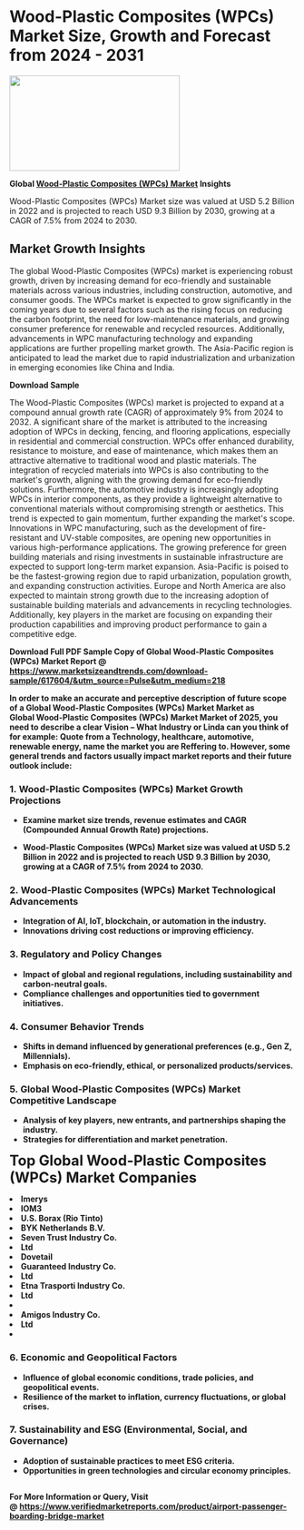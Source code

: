 <H1>Wood-Plastic Composites (WPCs) Market Size, Growth and Forecast from 2024 - 2031</H1><img class="aligncenter size-medium wp-image-584254" src="https://thirdeyenews.in/wp-content/uploads/2024/09/Global-Market-Research-300x168.jpeg" alt="" width="300" height="168" /><p><strong>Global&nbsp;<a href="https://www.marketsizeandtrends.com/download-sample/617604/&amp;utm_source=Pulse&amp;utm_medium=218">Wood-Plastic Composites (WPCs) Market</a> Insights</strong></p><p>Wood-Plastic Composites (WPCs) Market size was valued at USD 5.2 Billion in 2022 and is projected to reach USD 9.3 Billion by 2030, growing at a CAGR of 7.5% from 2024 to 2030.</p><p><h2>Market Growth Insights</h2> <p>The global Wood-Plastic Composites (WPCs) market is experiencing robust growth, driven by increasing demand for eco-friendly and sustainable materials across various industries, including construction, automotive, and consumer goods. The WPCs market is expected to grow significantly in the coming years due to several factors such as the rising focus on reducing the carbon footprint, the need for low-maintenance materials, and growing consumer preference for renewable and recycled resources. Additionally, advancements in WPC manufacturing technology and expanding applications are further propelling market growth. The Asia-Pacific region is anticipated to lead the market due to rapid industrialization and urbanization in emerging economies like China and India.</p> <p><strong>Download Sample</strong></p> <p>The Wood-Plastic Composites (WPCs) market is projected to expand at a compound annual growth rate (CAGR) of approximately 9% from 2024 to 2032. A significant share of the market is attributed to the increasing adoption of WPCs in decking, fencing, and flooring applications, especially in residential and commercial construction. WPCs offer enhanced durability, resistance to moisture, and ease of maintenance, which makes them an attractive alternative to traditional wood and plastic materials. The integration of recycled materials into WPCs is also contributing to the market's growth, aligning with the growing demand for eco-friendly solutions. Furthermore, the automotive industry is increasingly adopting WPCs in interior components, as they provide a lightweight alternative to conventional materials without compromising strength or aesthetics. This trend is expected to gain momentum, further expanding the market's scope. Innovations in WPC manufacturing, such as the development of fire-resistant and UV-stable composites, are opening new opportunities in various high-performance applications. The growing preference for green building materials and rising investments in sustainable infrastructure are expected to support long-term market expansion. Asia-Pacific is poised to be the fastest-growing region due to rapid urbanization, population growth, and expanding construction activities. Europe and North America are also expected to maintain strong growth due to the increasing adoption of sustainable building materials and advancements in recycling technologies. Additionally, key players in the market are focusing on expanding their production capabilities and improving product performance to gain a competitive edge. <p><strong></p><p><span class=""><strong>Download Full PDF Sample Copy of Global Wood-Plastic Composites (WPCs) Market Report</strong> @ <a href="https://www.marketsizeandtrends.com/download-sample/617604/&amp;utm_source=Pulse&amp;utm_medium=218" target="_blank">https://www.marketsizeandtrends.com/download-sample/617604/&amp;utm_source=Pulse&amp;utm_medium=218</a></span></p><p>In order to make an accurate and perceptive description of future scope of a Global&nbsp;Wood-Plastic Composites (WPCs) Market Market as Global&nbsp;Wood-Plastic Composites (WPCs) Market Market of 2025, you need to describe a clear Vision &ndash; What Industry or Linda can you think of for example: Quote from a Technology, healthcare, automotive, renewable energy, name the market you are Reffering to. However, some general trends and factors usually impact market reports and their future outlook include:</p><h3>1.&nbsp;<strong>Wood-Plastic Composites (WPCs) Market Growth Projections</strong></h3><ul><li>Examine market size trends, revenue estimates and CAGR (Compounded Annual Growth Rate) projections.</li><li><p>Wood-Plastic Composites (WPCs) Market size was valued at USD 5.2 Billion in 2022 and is projected to reach USD 9.3 Billion by 2030, growing at a CAGR of 7.5% from 2024 to 2030.</p></li></ul><h3>2.&nbsp;<strong>Wood-Plastic Composites (WPCs) Market Technological Advancements</strong></h3><ul><li>Integration of AI, IoT, blockchain, or automation in the industry.</li><li>Innovations driving cost reductions or improving efficiency.</li></ul><h3>3.&nbsp;<strong>Regulatory and Policy Changes</strong></h3><ul><li>Impact of global and regional regulations, including sustainability and carbon-neutral goals.</li><li>Compliance challenges and opportunities tied to government initiatives.</li></ul><h3>4.&nbsp;<strong>Consumer Behavior Trends</strong></h3><ul><li>Shifts in demand influenced by generational preferences (e.g., Gen Z, Millennials).</li><li>Emphasis on eco-friendly, ethical, or personalized products/services.</li></ul><h3>5.&nbsp;<strong>Global Wood-Plastic Composites (WPCs) Market Competitive Landscape</strong></h3><ul><li>Analysis of key players, new entrants, and partnerships shaping the industry.</li><li>Strategies for differentiation and market penetration.</li></ul><p data-pm-slice="1 1 []"><span style="color: inherit; font-family: inherit; font-size: 25px;">Top Global Wood-Plastic Composites (WPCs) Market Companies</span></p><div class="" data-test-id=""><p><li>Imerys</li><li> IOM3</li><li> U.S. Borax (Rio Tinto)</li><li> BYK Netherlands B.V.</li><li> Seven Trust Industry Co.</li><li> Ltd</li><li> Dovetail</li><li> Guaranteed Industry Co.</li><li> Ltd</li><li> Etna Trasporti Industry Co.</li><li> Ltd</li><li></li><li> Amigos Industry Co.</li><li> Ltd</li><li></li></p></div><h3>6.&nbsp;<strong>Economic and Geopolitical Factors</strong></h3><ul><li>Influence of global economic conditions, trade policies, and geopolitical events.</li><li>Resilience of the market to inflation, currency fluctuations, or global crises.</li></ul><h3>7.&nbsp;<strong>Sustainability and ESG (Environmental, Social, and Governance)</strong></h3><ul><li>Adoption of sustainable practices to meet ESG criteria.</li><li>Opportunities in green technologies and circular economy principles.</li></ul><h2><strong style="font-size: 14px;">For More Information or Query, Visit @&nbsp;</strong><a style="background-color: #ffffff; font-size: 14px;" href="https://www.marketsizeandtrends.com/report/wood-plastic-composites-wpcs-market/" target="_blank">https://www.verifiedmarketreports.com/product/airport-passenger-boarding-bridge-market</a></h2>
